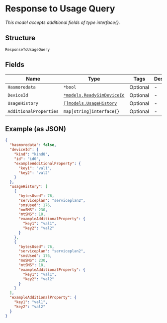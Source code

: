 
# Response to Usage Query

*This model accepts additional fields of type interface{}.*

## Structure

`ResponseToUsageQuery`

## Fields

| Name | Type | Tags | Description |
|  --- | --- | --- | --- |
| `Hasmoredata` | `*bool` | Optional | - |
| `DeviceId` | [`*models.ReadySimDeviceId`](../../doc/models/ready-sim-device-id.md) | Optional | - |
| `UsageHistory` | [`[]models.UsageHistory`](../../doc/models/usage-history.md) | Optional | - |
| `AdditionalProperties` | `map[string]interface{}` | Optional | - |

## Example (as JSON)

```json
{
  "hasmoredata": false,
  "deviceId": {
    "kind": "kind8",
    "id": "id0",
    "exampleAdditionalProperty": {
      "key1": "val1",
      "key2": "val2"
    }
  },
  "usageHistory": [
    {
      "bytesUsed": 76,
      "serviceplan": "serviceplan2",
      "smsUsed": 176,
      "moSMS": 230,
      "mtSMS": 18,
      "exampleAdditionalProperty": {
        "key1": "val1",
        "key2": "val2"
      }
    },
    {
      "bytesUsed": 76,
      "serviceplan": "serviceplan2",
      "smsUsed": 176,
      "moSMS": 230,
      "mtSMS": 18,
      "exampleAdditionalProperty": {
        "key1": "val1",
        "key2": "val2"
      }
    }
  ],
  "exampleAdditionalProperty": {
    "key1": "val1",
    "key2": "val2"
  }
}
```

